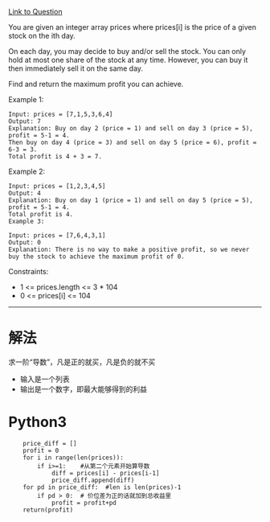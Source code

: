 [Link to Question](https://leetcode.com/explore/interview/card/top-interview-questions-easy/92/array/564/)

You are given an integer array prices where prices[i] is the price of a given stock on the ith day.

On each day, you may decide to buy and/or sell the stock. You can only hold at most one share of the stock at any time. However, you can buy it then immediately sell it on the same day.

Find and return the maximum profit you can achieve.

 

Example 1:
```
Input: prices = [7,1,5,3,6,4]
Output: 7
Explanation: Buy on day 2 (price = 1) and sell on day 3 (price = 5), profit = 5-1 = 4.
Then buy on day 4 (price = 3) and sell on day 5 (price = 6), profit = 6-3 = 3.
Total profit is 4 + 3 = 7.
```
Example 2:
```
Input: prices = [1,2,3,4,5]
Output: 4
Explanation: Buy on day 1 (price = 1) and sell on day 5 (price = 5), profit = 5-1 = 4.
Total profit is 4.
Example 3:
```
```
Input: prices = [7,6,4,3,1]
Output: 0
Explanation: There is no way to make a positive profit, so we never buy the stock to achieve the maximum profit of 0.
```

Constraints:

- 1 <= prices.length <= 3 * 104
- 0 <= prices[i] <= 104

-----
# 解法
求一阶“导数”，凡是正的就买，凡是负的就不买
- 输入是一个列表
- 输出是一个数字，即最大能够得到的利益

# Python3
```python3
    price_diff = []
    profit = 0
    for i in range(len(prices)):
        if i>=1:    #从第二个元素开始算导数
            diff = prices[i] - prices[i-1]
            price_diff.append(diff)
    for pd in price_diff:  #len is len(prices)-1
        if pd > 0:  # 价位差为正的话就加到总收益里
            profit = profit+pd
    return(profit)
```